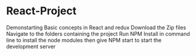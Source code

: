 # React-Project
Demonstarting Basic concepts in React and redux
Download the Zip files
Navigate to the folders containing the project
Run NPM Install in command line to install the node modules
then give NPM start to start the development server
